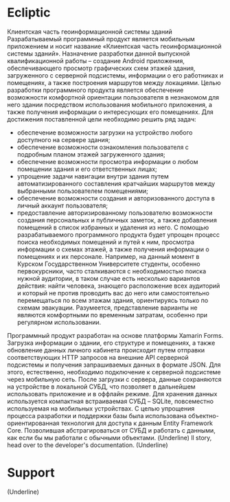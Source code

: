 # Ecliptic
Клиентская часть геоинформационной системы зданий
  Разрабатываемый программный продукт является мобильным приложением и носит название «Клиентская часть геоинформационной системы зданий». 
Назначение разработки данной выпускной квалификационной работы – создание Android приложения, обеспечивающего просмотр графических схем этажей здания, 
загруженного с серверной подсистемы, информации о его работниках и помещениях, а также построения маршрутов между локациями. 
  Целью разработки программного продукта является обеспечение возможности комфортной ориентации пользователя в незнакомом для него здании 
  посредством использования мобильного приложения, а также получения информации о интересующих его помещениях.
 Для достижения поставленной цели необходимо решить ряд задач:
-	обеспечение возможности загрузки на устройство любого доступного на сервере здания;
-	обеспечение возможности ознакомления пользователя с подробным планом этажей загруженного здания;
-	обеспечение возможности просмотра информации о любом помещении здания и его ответственных лицах;
-	упрощение задачи навигации внутри здания путем автоматизированного составления кратчайших маршрутов между выбранными пользователем помещениями;
-	обеспечение возможности создания и авторизованного доступа в личный аккаунт пользователя;
-	предоставление авторизированному пользователю возможности создания персональных и публичных заметок, а также добавления помещений в список избранных и удаления из него.
  С помощью разрабатываемого программного продукта будет упрощен процесс поиска необходимых помещений и путей к ним, просмотра информации о схемах этажей, а также получения информации о помещениях и их персонале. Например, на данный момент в Курском Государственном Университете студенты, особенно первокурсники, часто сталкиваются с необходимостью поиска нужной аудитории, в таком случае есть несколько вариантов действия: найти человека, знающего расположение всех аудиторий и который не против проводить вас до него или самостоятельно перемещаться по всем этажам здания, ориентируясь только по схемам эвакуации. Разумеется, представление варианты не являются комфортными по временным затратам, особенно при регулярном использовании. 
  
  Программный продукт разработан на основе платформы Xamarin Forms. 
  Загрузка информации о здании, его структуре и помещениях, а также обновление данных личного кабинета происходит путем отправки соответствующих HTTP запросов на внешние API серверной подсистемы и получения запрашиваемых данных в формате JSON. 
Для этого, естественно, необходимо подключение к серверной подсистеме через мобильную сеть. 
После загрузки с сервера, данные сохраняются на устройстве в локальной СУБД, что позволяет в дальнейшем использовать приложение и в оффлайн режиме. 
Для хранения данных используется компактная встраиваемая СУБД –  SQLite, повсеместно используемая на мобильных устройствах. С целью упрощения процесса разработки и поддержки базы была использована объектно-ориентированная технология для доступа к данным Entity Framework Core. Позволившая абстрагироваться от СУБД и работать с данными, как если бы мы работали с обычными объектами.
(Underline)
ll story, head over to the developer's documentation.
(Underline)
# Support
(Underline)
